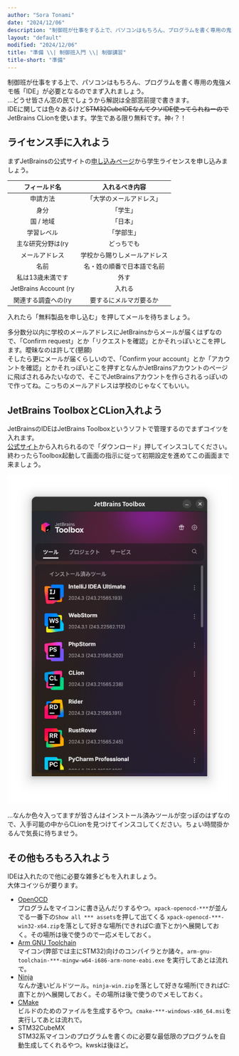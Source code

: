 ```yaml
---
author: "Sora Tonami"
date: "2024/12/06"
description: "制御班が仕事をする上で、パソコンはもちろん、プログラムを書く専用の鬼強メモ帳「IDE」が必要となるのでまず入れましょう。"
layout: "default"
modified: "2024/12/06"
title: "準備 \\| 制御班入門 \\| 制御講習"
title-short: "準備"
---
```


制御班が仕事をする上で、パソコンはもちろん、プログラムを書く専用の鬼強メモ帳「IDE」が必要となるのでまず入れましょう。  
...どうせ皆さん窓の民でしょうから解説は全部窓前提で書きます。  
IDEに関しては色々あるけど~~STM32CubeIDEなんてクソIDE使ってられねーので~~JetBrains CLionを使います。学生である限り無料です。神ｨ？！

## ライセンス手に入れよう

まずJetBrainsの公式サイトの[申し込みページ](https://www.jetbrains.com/shop/eform/students)から学生ライセンスを申し込みましょう。

|     フィールド名      |        入れるべき内容        |
| :-------------------: | :--------------------------: |
|       申請方法        |   「大学のメールアドレス」   |
|         身分          |           「学生」           |
|       国 / 地域       |           「日本」           |
|      学習レベル       |          「学部生」          |
|   主な研究分野は(ry   |          どっちでも          |
|    メールアドレス     | 学校から賜りしメールアドレス |
|         名前          |  名・姓の順番で日本語で名前  |
|   私は13歳未満です    |             外す             |
| JetBrains Account (ry |            入れる            |
|  関連する調査への(ry  |    要するにメルマガ要るか    |

入れたら「無料製品を申し込む」を押してメールを待ちましょう。

多分数分以内に学校のメールアドレスにJetBrainsからメールが届くはずなので、「Confirm
request」とか「リクエストを確認」とかそれっぽいとこを押します。曖昧なのは許して(懇願)  
そしたら更にメールが届くらしいので、「Confirm your
account」とか「アカウントを確認」とかそれっぽいとこを押すとなんかJetBrainsアカウントのページに飛ばされるみたいなので、そこでJetBrainsアカウントを作らされるっぽいので作ってね。こっちのメールアドレスは学校のじゃなくてもいい。

## JetBrains ToolboxとCLion入れよう

JetBrainsのIDEはJetBrains Toolboxというソフトで管理するのでまずコイツを入れます。  
[公式サイト](https://www.jetbrains.com/ja-jp/toolbox-app)から入れられるので「ダウンロード」押してインスコしてください。
終わったらToolbox起動して画面の指示に従って初期設定を進めてこの画面まで来ましょう。

![JetBrains Toolbox](/assets/lessons/program/jetbrains-toolbox.png)

...なんか色々入ってますが皆さんはインストール済みツールが空っぽのはずなので、入手可能の中からCLionを見つけてインスコしてください。ちょい時間掛かるんで気長に待ちませう。

## その他もろもろ入れよう

IDEは入れたので他に必要な雑多どもを入れましょう。  
大体コイツらが要ります。

- [OpenOCD](https://github.com/xpack-dev-tools/openocd-xpack/releases)  
  プログラムをマイコンに書き込んだりするやつ。`xpack-openocd-***`が並んでる一番下の`Show all *** assets`を押して出てくる
  `xpack-openocd-***-win32-x64.zip`を落として好きな場所(できればC:直下とか)へ展開しておく。その場所は後で使うので一応メモしておく。
- [Arm GNU Toolchain](https://developer.arm.com/downloads/-/arm-gnu-toolchain-downloads)  
  マイコン(弊部では主にSTM32)向けのコンパイラとか諸々。`arm-gnu-toolchain-***-mingw-w64-i686-arm-none-eabi.exe`
  を実行してあとは流れで。
- [Ninja](https://github.com/ninja-build/ninja/releases)  
  なんか速いビルドツール。`ninja-win.zip`を落として好きな場所(できればC:直下とか)へ展開しておく。その場所は後で使うのでメモしておく。
- [CMake](https://cmake.org/download)  
  ビルドのためのファイルを生成するやつ。`cmake-***-windows-x86_64.msi`を実行してあとは流れで。
- STM32CubeMX  
  STM32系マイコンのプログラムを書くのに必要な最低限のプログラムを自動生成してくれるやつ。kwskは後ほど。
